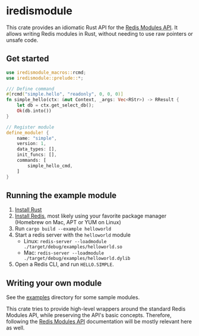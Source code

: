 # iredismodule

This crate provides an idiomatic Rust API for the [Redis Modules API](https://redis.io/topics/modules-intro).
It allows writing Redis modules in Rust, without needing to use raw pointers or unsafe code.

## Get started

```rust
use iredismodule_macros::rcmd;
use iredismodule::prelude::*; 

/// Define command
#[rcmd("simple.hello", "readonly", 0, 0, 0)] 
fn simple_hello(ctx: &mut Context, _args: Vec<RStr>) -> RResult {
    let db = ctx.get_select_db();
    Ok(db.into())
}

// Register module
define_module! {
    name: "simple",
    version: 1,
    data_types: [],
    init_funcs: [],
    commands: [
        simple_hello_cmd,
    ]
}
```

## Running the example module

1. [Install Rust](https://www.rust-lang.org/tools/install) 
2. [Install Redis](https://redis.io/download), most likely using your favorite package manager (Homebrew on Mac, APT or YUM on Linux)
3. Run `cargo build --example helloworld`
4. Start a redis server with the `helloworld` module 
   * Linux: `redis-server --loadmodule ./target/debug/examples/helloworld.so`
   * Mac: `redis-server --loadmodule ./target/debug/examples/helloworld.dylib`	
5. Open a Redis CLI, and run `HELLO.SIMPLE`. 

## Writing your own module

See the [examples](examples) directory for some sample modules.

This crate tries to provide high-level wrappers around the standard Redis Modules API, while preserving the API's basic concepts.
Therefore, following the [Redis Modules API](https://redis.io/topics/modules-intro) documentation will be mostly relevant here as well.
